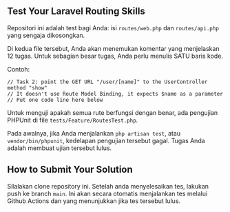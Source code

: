 ## Test Your Laravel Routing Skills

Repositori ini adalah test bagi Anda: 
    isi `routes/web.php` dan `routes/api.php` yang sengaja dikosongkan.

Di kedua file tersebut, Anda akan menemukan komentar yang menjelaskan 12 tugas. Untuk sebagian besar tugas, Anda perlu menulis SATU baris kode.

Contoh:

```
// Task 2: point the GET URL "/user/[name]" to the UserController method "show"
// It doesn't use Route Model Binding, it expects $name as a parameter
// Put one code line here below
```

Untuk menguji apakah semua rute berfungsi dengan benar, ada pengujian PHPUnit di file `tests/Feature/RoutesTest.php`.

Pada awalnya, jika Anda menjalankan `php artisan test`, atau `vendor/bin/phpunit`, kedelapan pengujian tersebut gagal.
Tugas Anda adalah membuat ujian tersebut lulus.


## How to Submit Your Solution

Silalakan clone repository ini. Setelah anda menyelesaikan tes, lakukan push ke branch `main`.
Ini akan secara otomatis menjalankan tes melalui Github Actions dan yang menunjukkan jika tes tersebut lulus.

